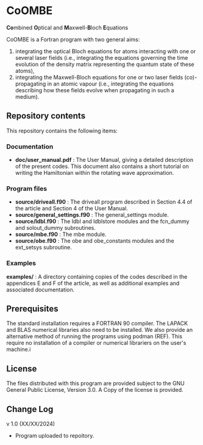 # CoOMBE
**Co**mbined **O**ptical and **M**axwell-**B**loch **E**quations

CoOMBE is a Fortran program with two general aims:

1. integrating the optical Bloch equations for atoms interacting with one or several laser fields (i.e., integrating the equations governing the time evolution of the density matrix representing the quantum state of these atoms),
2. integrating the Maxwell-Bloch equations for one or two laser fields (co)- propagating in an atomic vapour (i.e., integrating the equations describing how these fields evolve when propagating in such a medium).

## Repository contents

This repository contains the following items:

### Documentation

- **doc/user_manual.pdf** : The User Manual, giving a detailed description
                  of the present codes. This document also contains
                  a short tutorial on writing the Hamiltonian within
                  the rotating wave approximation. 

### Program files 

- **source/driveall.f90** : The driveall program described in Section 4.4 of the article and Section 4 of the User Manual.
- **source/general_settings.f90** : The general_settings module.
- **source/ldbl.f90** : The ldbl and ldblstore modules and the fcn_dummy and solout_dummy subroutines.
- **source/mbe.f90**  : The mbe module.
- **source/obe.f90** : The obe and obe_constants modules and the ext_setsys subroutine.


### Examples

**examples/** : A directory containing copies of the codes described in the appendices E and F of the article, as well as additional examples and associated documentation.

## Prerequisites

The standard installation requires a FORTRAN 90 compiler. The LAPACK and BLAS numerical libraries also need to be installed. We also provide an alternative method of running the programs using podman (REF). This require no installation of a compiler or numerical librariers on the user's machine.i

## License

The files distributed with this program are provided subject to the GNU General Public License, Version 3.0. A Copy of the license is provided.

## Change Log
v 1.0 (XX/XX/2024)
- Program uploaded to repoitory.
